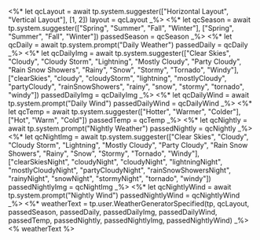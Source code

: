 <%*
let qcLayout = await  tp.system.suggester(["Horizontal Layout", "Vertical Layout"], [1, 2])
layout = qcLayout
_%>
<%*
let qcSeason = await  tp.system.suggester(["Spring", "Summer", "Fall", "Winter"], ["Spring", "Summer", "Fall", "Winter"])
passedSeason = qcSeason
_%>
<%*
let qcDaily = await  tp.system.prompt("Daily Weather")
passedDaily = qcDaily
_%>
<%*
let qcDailyImg = await  tp.system.suggester(["Clear Skies", "Cloudy", "Cloudy Storm", "Lightning", "Mostly Cloudy", "Party Cloudy", "Rain Snow Showers", "Rainy", "Snow", "Stormy", "Tornado", "Windy"], ["clearSkies", "cloudy", "cloudyStorm", "lightning", "mostlyCloudy", "partyCloudy", "rainSnowShowers", "rainy", "snow", "stormy", "tornado", "windy"])
passedDailyImg = qcDailyImg
_%>
<%*
let qcDailyWind = await  tp.system.prompt("Daily Wind")
passedDailyWind = qcDailyWind
_%>
<%*
let qcTemp = await  tp.system.suggester(["Hotter", "Warmer", "Colder"], ["Hot", "Warm", "Cold"])
passedTemp = qcTemp
_%>
<%*
let qcNightly = await  tp.system.prompt("Nightly Weather")
passedNightly = qcNightly
_%>
<%*
let qcNightImg = await  tp.system.suggester(["Clear Skies", "Cloudy", "Cloudy Storm", "Lightning", "Mostly Cloudy", "Party Cloudy", "Rain Snow Showers", "Rainy", "Snow", "Stormy", "Tornado", "Windy"], ["clearSkiesNight", "cloudyNight", "cloudyNight", "lightningNight", "mostlyCloudyNight", "partyCloudyNight", "rainSnowShowersNight", "rainyNight", "snowNight", "stormyNight", "tornado", "windy"])
passedNightlyImg = qcNightImg
_%>
<%*
let qcNightlyWind = await  tp.system.prompt("Nightly Wind")
passedNightlyWind = qcNightlyWind
_%>
<%*
weatherText = tp.user.WeatherGeneratorSpecified(tp, qcLayout, passedSeason, passedDaily, passedDailyImg, passedDailyWind, passedTemp, passedNightly, passedNightlyImg, passedNightlyWind)
_%>
<% weatherText %>
